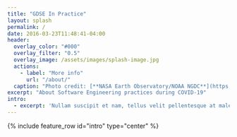 ```yaml
---
title: "GDSE In Practice"
layout: splash
permalink: /
date: 2016-03-23T11:48:41-04:00
header:
  overlay_color: "#000"
  overlay_filter: "0.5"
  overlay_image: /assets/images/splash-image.jpg
  actions:
    - label: "More info"
      url: "/about/"
  caption: "Photo credit: [**NASA Earth Observatory/NOAA NGDC**](https://www.nasa.gov/mission_pages/NPP/news/earth-at-night.html)"
excerpt: "About Software Engineering practices during COVID-19"
intro: 
  - excerpt: 'Nullam suscipit et nam, tellus velit pellentesque at malesuada, enim eaque. Quis nulla, netus tempor in diam gravida tincidunt, *proin faucibus* voluptate felis id sollicitudin. Centered with `type="center"`'
---
```


{% include feature_row id="intro" type="center" %}
